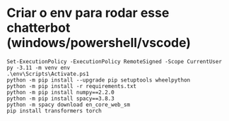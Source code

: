 # Criar o env para rodar esse chatterbot (windows/powershell/vscode)
```
Set-ExecutionPolicy -ExecutionPolicy RemoteSigned -Scope CurrentUser
py -3.11 -m venv env
.\env\Scripts\Activate.ps1
python -m pip install --upgrade pip setuptools wheelpython 
python -m pip install -r requirements.txt
python -m pip install numpy==2.2.0
python -m pip install spacy==3.8.3
python -m spacy download en_core_web_sm
pip install transformers torch


